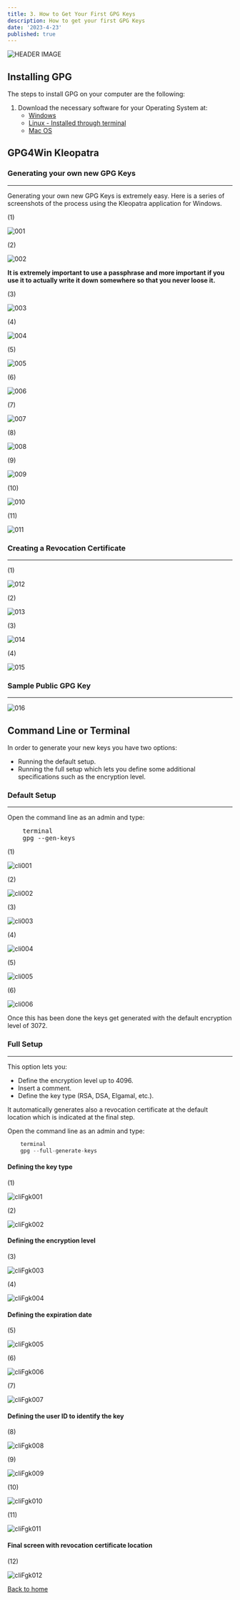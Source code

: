 ```yaml
---
title: 3. How to Get Your First GPG Keys
description: How to get your first GPG Keys
date: '2023-4-23'
published: true
---
```


![HEADER IMAGE](docs/media/HEADER/GitHub-Repo-SecureGitGuide-ART-003.jpg)

## Installing GPG

The steps to install GPG on your computer are the following:

1. Download the necessary software for your Operating System at:
   - [Windows](https://gpg4win.org/download.html)
   - [Linux - Installed through terminal](https://linuxhint.com/gpg-command-ubuntu/)
   - [Mac OS](https://sourceforge.net/p/gpgosx/docu/Download/)

## GPG4Win Kleopatra

### Generating your own new GPG Keys

---

Generating your own new GPG Keys is extremely easy.
Here is a series of screenshots of the process using the Kleopatra application for Windows.

(1)

![001](docs/media/003/KLEO_CREATE_001.png)

(2)

![002](docs/media/003/KLEO_CREATE_002.png)

**It is extremely important to use a passphrase and more important if you use it to actually write it down somewhere so that you never loose it.**

(3)

![003](docs/media/003/KLEO_CREATE_003.png)

(4)

![004](docs/media/003/KLEO_CREATE_004.png)

(5)

![005](docs/media/003/KLEO_CREATE_005.png)

(6)

![006](docs/media/003/KLEO_CREATE_006.png)

(7)

![007](docs/media/003/KLEO_CREATE_007.png)

(8)

![008](docs/media/003/KLEO_CREATE_008.png)

(9)

![009](docs/media/003/KLEO_CREATE_009.png)

(10)

![010](docs/media/003/KLEO_CREATE_010.png)

(11)

![011](docs/media/003/KLEO_CREATE_011.png)

### Creating a Revocation Certificate

---

(1)

![012](docs/media/003/KLEO_CREATE_012.png)

(2)

![013](docs/media/003/KLEO_CREATE_013.png)

(3)

![014](docs/media/003/KLEO_CREATE_014.png)

(4)

![015](docs/media/003/KLEO_CREATE_015.png)

### Sample Public GPG Key

---

![016](docs/media/003/KLEO_CREATE_016.png)

## Command Line or Terminal

In order to generate your new keys you have two options:

- Running the default setup.
- Running the full setup which lets you define some additional specifications such as the encryption level.

### Default Setup

---

Open the command line as an admin and type:

<pre>
    terminal
    gpg --gen-keys
</pre>

(1)

![cli001](docs/media/003/CLI_CREATE_001.png)

(2)

![cli002](docs/media/003/CLI_CREATE_002.png)

(3)

![cli003](docs/media/003/CLI_CREATE_003.png)

(4)

![cli004](docs/media/003/CLI_CREATE_004.png)

(5)

![cli005](docs/media/003/CLI_CREATE_005.png)

(6)

![cli006](docs/media/003/CLI_CREATE_006.png)

Once this has been done the keys get generated with the default encryption level of 3072.

### Full Setup

---

This option lets you:

- Define the encryption level up to 4096.
- Insert a comment.
- Define the key type (RSA, DSA, Elgamal, etc.).

It automatically generates also a revocation certificate at the default location which is indicated at the final step.

Open the command line as an admin and type:

```s
    terminal
    gpg --full-generate-keys
```

#### Defining the key type

(1)

![cliFgk001](docs/media/003/CLI_CREATE_fgk_001.png)

(2)

![cliFgk002](docs/media/003/CLI_CREATE_fgk_002.png)

#### Defining the encryption level

(3)

![cliFgk003](docs/media/003/CLI_CREATE_fgk_003.png)

(4)

![cliFgk004](docs/media/003/CLI_CREATE_fgk_004.png)

#### Defining the expiration date

(5)

![cliFgk005](docs/media/003/CLI_CREATE_fgk_005.png)

(6)

![cliFgk006](docs/media/003/CLI_CREATE_fgk_006.png)

(7)

![cliFgk007](docs/media/003/CLI_CREATE_fgk_007.png)

#### Defining the user ID to identify the key

(8)

![cliFgk008](docs/media/003/CLI_CREATE_fgk_008.png)

(9)

![cliFgk009](docs/media/003/CLI_CREATE_fgk_009.png)

(10)

![cliFgk010](docs/media/003/CLI_CREATE_fgk_010.png)

(11)

![cliFgk011](docs/media/003/CLI_CREATE_fgk_011.png)

#### Final screen with revocation certificate location

(12)

![cliFgk012](docs/media/003/CLI_CREATE_fgk_012.png)

[Back to home](/)
